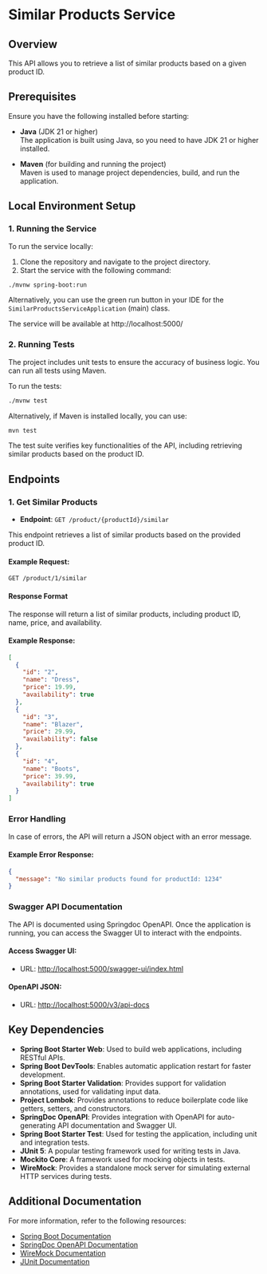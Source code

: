 # Similar Products Service

## Overview

This API allows you to retrieve a list of similar products based on a given product ID.

## Prerequisites

Ensure you have the following installed before starting:

- **Java** (JDK 21 or higher)  
  The application is built using Java, so you need to have JDK 21 or higher installed.

- **Maven** (for building and running the project)  
  Maven is used to manage project dependencies, build, and run the application.

## Local Environment Setup

### 1. Running the Service

To run the service locally:

1. Clone the repository and navigate to the project directory.
2. Start the service with the following command:

```bash
./mvnw spring-boot:run
```

Alternatively, you can use the green run button in your IDE for the `SimilarProductsServiceApplication` (main) class.

The service will be available at http://localhost:5000/

### 2. Running Tests

The project includes unit tests to ensure the accuracy of business logic. You can run all tests using Maven.

To run the tests:

```bash
./mvnw test
```
Alternatively, if Maven is installed locally, you can use:

```bash
mvn test
```
The test suite verifies key functionalities of the API, including retrieving similar products based on the product ID.

## Endpoints

### 1. Get Similar Products
- **Endpoint**: `GET /product/{productId}/similar`

This endpoint retrieves a list of similar products based on the provided product ID.

#### Example Request:
```http
GET /product/1/similar
```

#### Response Format
The response will return a list of similar products, including product ID, name, price, and availability.

#### Example Response:
```json
[
  {
    "id": "2",
    "name": "Dress",
    "price": 19.99,
    "availability": true
  },
  {
    "id": "3",
    "name": "Blazer",
    "price": 29.99,
    "availability": false
  },
  {
    "id": "4",
    "name": "Boots",
    "price": 39.99,
    "availability": true
  }
]
```
### Error Handling
In case of errors, the API will return a JSON object with an error message.

#### Example Error Response:
```json
{
  "message": "No similar products found for productId: 1234"
}
```

### Swagger API Documentation
The API is documented using Springdoc OpenAPI. Once the application is running, you can access the Swagger UI to interact with the endpoints.

#### Access Swagger UI:
- URL: [http://localhost:5000/swagger-ui/index.html](http://localhost:5000/swagger-ui/index.html)

#### OpenAPI JSON:
- URL: [http://localhost:5000/v3/api-docs](http://localhost:5000/v3/api-docs)

## Key Dependencies

- **Spring Boot Starter Web**: Used to build web applications, including RESTful APIs.
- **Spring Boot DevTools**: Enables automatic application restart for faster development.
- **Spring Boot Starter Validation**: Provides support for validation annotations, used for validating input data.
- **Project Lombok**: Provides annotations to reduce boilerplate code like getters, setters, and constructors.
- **SpringDoc OpenAPI**: Provides integration with OpenAPI for auto-generating API documentation and Swagger UI.
- **Spring Boot Starter Test**: Used for testing the application, including unit and integration tests.
- **JUnit 5**: A popular testing framework used for writing tests in Java.
- **Mockito Core**: A framework used for mocking objects in tests.
- **WireMock**: Provides a standalone mock server for simulating external HTTP services during tests.

## Additional Documentation

For more information, refer to the following resources:

- [Spring Boot Documentation](https://spring.io/projects/spring-boot)
- [SpringDoc OpenAPI Documentation](https://springdoc.org/)
- [WireMock Documentation](https://wiremock.org/docs/)
- [JUnit Documentation](https://junit.org/junit5/docs/current/user-guide/)
